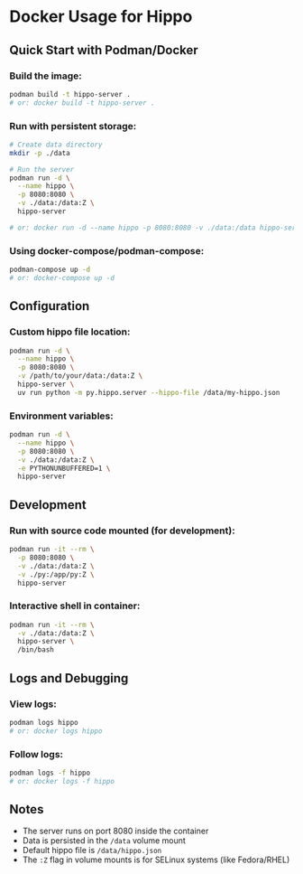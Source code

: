 # Docker Usage for Hippo

## Quick Start with Podman/Docker

### Build the image:
```bash
podman build -t hippo-server .
# or: docker build -t hippo-server .
```

### Run with persistent storage:
```bash
# Create data directory
mkdir -p ./data

# Run the server
podman run -d \
  --name hippo \
  -p 8080:8080 \
  -v ./data:/data:Z \
  hippo-server

# or: docker run -d --name hippo -p 8080:8080 -v ./data:/data hippo-server
```

### Using docker-compose/podman-compose:
```bash
podman-compose up -d
# or: docker-compose up -d
```

## Configuration

### Custom hippo file location:
```bash
podman run -d \
  --name hippo \
  -p 8080:8080 \
  -v /path/to/your/data:/data:Z \
  hippo-server \
  uv run python -m py.hippo.server --hippo-file /data/my-hippo.json
```

### Environment variables:
```bash
podman run -d \
  --name hippo \
  -p 8080:8080 \
  -v ./data:/data:Z \
  -e PYTHONUNBUFFERED=1 \
  hippo-server
```

## Development

### Run with source code mounted (for development):
```bash
podman run -it --rm \
  -p 8080:8080 \
  -v ./data:/data:Z \
  -v ./py:/app/py:Z \
  hippo-server
```

### Interactive shell in container:
```bash
podman run -it --rm \
  -v ./data:/data:Z \
  hippo-server \
  /bin/bash
```

## Logs and Debugging

### View logs:
```bash
podman logs hippo
# or: docker logs hippo
```

### Follow logs:
```bash
podman logs -f hippo
# or: docker logs -f hippo
```

## Notes

- The server runs on port 8080 inside the container
- Data is persisted in the `/data` volume mount
- Default hippo file is `/data/hippo.json`
- The `:Z` flag in volume mounts is for SELinux systems (like Fedora/RHEL)
